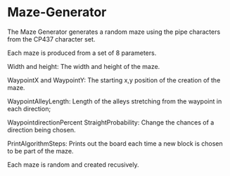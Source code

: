 # Maze-Generator

The Maze Generator generates a random maze using the pipe characters from the CP437 character set.

Each maze is produced from a set of 8 parameters.

Width and height:
The width and height of the maze.

WaypointX and WaypointY:
The starting x,y position of the creation of the maze.

WaypointAlleyLength:
Length of the alleys stretching from the waypoint in each direction;

WaypointdirectionPercent StraightProbability:
Change the chances of a direction being chosen.

PrintAlgorithmSteps:
Prints out the board each time a new block is chosen to be part of the maze.

Each maze is random and created recusively.
